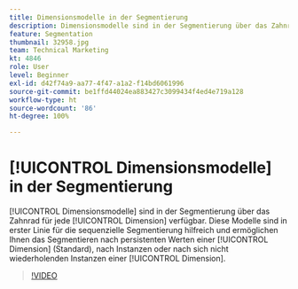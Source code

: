 ```yaml
---
title: Dimensionsmodelle in der Segmentierung
description: Dimensionsmodelle sind in der Segmentierung über das Zahnrad für jede Dimension verfügbar. Diese Modelle sind in erster Linie für die sequenzielle Segmentierung hilfreich und ermöglichen Ihnen das Segmentieren für persistente Werte einer Dimension (Standard), nach Instanzen oder nach sich nicht wiederholenden Instanzen einer Dimension.
feature: Segmentation
thumbnail: 32958.jpg
team: Technical Marketing
kt: 4846
role: User
level: Beginner
exl-id: d42f74a9-aa77-4f47-a1a2-f14bd6061996
source-git-commit: be1ffd44024ea883427c3099434f4ed4e719a128
workflow-type: ht
source-wordcount: '86'
ht-degree: 100%

---
```


# [!UICONTROL Dimensionsmodelle] in der Segmentierung

[!UICONTROL Dimensionsmodelle] sind in der Segmentierung über das Zahnrad für jede [!UICONTROL Dimension] verfügbar. Diese Modelle sind in erster Linie für die sequenzielle Segmentierung hilfreich und ermöglichen Ihnen das Segmentieren nach persistenten Werten einer [!UICONTROL Dimension] (Standard), nach Instanzen oder nach sich nicht wiederholenden Instanzen einer [!UICONTROL Dimension].

>[!VIDEO](https://video.tv.adobe.com/v/32958/?quality=12)
